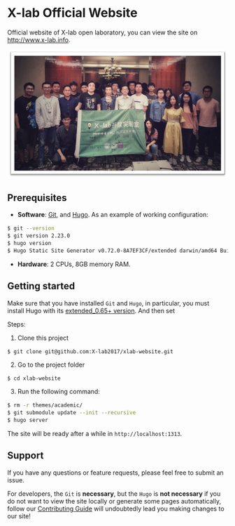# X-lab Official Website

 Official website of X-lab open laboratory, you can view the site on http://www.x-lab.info.

 ![avatar](./static/img/xlab.png)

## Prerequisites

* **Software**: [Git](git-install), and [Hugo](hugo-install). As an example of working configuration:
```bash
$ git --version
$ git version 2.23.0
$ hugo version
$ Hugo Static Site Generator v0.72.0-8A7EF3CF/extended darwin/amd64 BuildDate: 2020-05-31T12:12:33Z
```

* **Hardware**: 2 CPUs, 8GB memory RAM.

## Getting started

Make sure that you have installed `Git` and `Hugo`, in particular, you must install Hugo with its [extended_0.65+ version](hugo-version). And then set

Steps:

1. Clone this project
```bash
$ git clone git@github.com:X-lab2017/xlab-website.git
```

2. Go to the project folder
```
$ cd xlab-website
```

3. Run the following command:
```bash
$ rm -r themes/academic/
$ git submodule update --init --recursive
$ hugo server
```

The site will be ready after a while in `http://localhost:1313`.

## Support

If you have any questions or feature requests, please feel free to submit an issue.

For developers, the `Git` is **necessary**, but the `Hugo` is **not necessary** if you do not want to view the site locally or generate some pages automatically, follow our [Contributing Guide][CONTRIBUTING] will undoubtedly lead you making changes to our site!


[git-install]: https://git-scm.com/downloads

[hugo-install]: https://gohugo.io/getting-started/installing/#quick-install

[hugo-version]: https://github.com/gohugoio/hugo/releases

[CONTRIBUTING]: ./CONTRIBUTING.md
